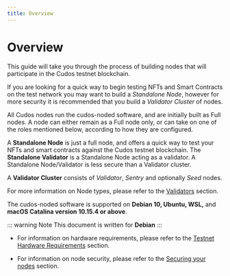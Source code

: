 ```yaml
---
title: Overview
---
```


# Overview

This guide will take you through the process of building nodes that will participate in the Cudos testnet blockchain.

If you are looking for a quick way to begin testing NFTs and Smart Contracts on the test network you may want to build a *Standalone Node*, however for more security it is recommended that you build a *Validator Cluster* of nodes.

All Cudos nodes run the cudos-noded software, and are initially built as Full nodes. A node can either remain as a Full node only, or can take on one of the roles mentioned below, according to how they are configured. 


A **Standalone Node** is just a full node, and offers a quick way to test your NFTs and smart contracts against the Cudos testnet blockchain. The **Standalone Validator** is a Standalone Node acting as a validator. A Standalone Node/Validator is less secure than a Validator cluster.

A **Validator Cluster** consists of *Validator*, *Sentry* and optionally *Seed* nodes. 

For more information on Node types, please refer to the [Validators](/learn/validators.html#overview) section.




The cudos-noded software is supported on **Debian 10, Ubuntu, WSL,** and **macOS Catalina version 10.15.4 or above**. 

::: warning Note
This document is written for **Debian**
:::


- For information on hardware requirements, please refer to the [Testnet Hardware Requirements](/testnet/testnet-hardware.md) section.

- For information on node security, please refer to the [Securing your nodes](/build/securingnodes.md) section.





